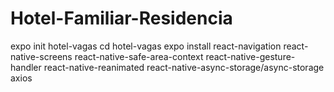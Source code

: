 # Hotel-Familiar-Residencia

expo init hotel-vagas
cd hotel-vagas
expo install react-navigation react-native-screens react-native-safe-area-context react-native-gesture-handler react-native-reanimated react-native-async-storage/async-storage axios
